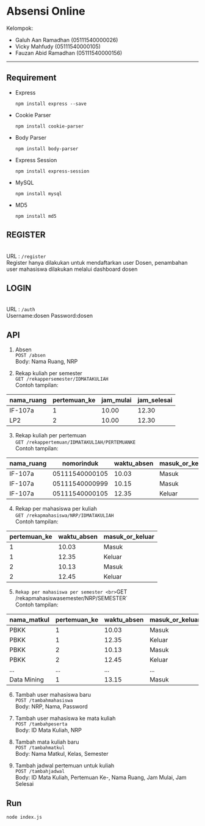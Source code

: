 ﻿Absensi Online
===================

Kelompok:
- Galuh Aan Ramadhan (05111540000026)
- Vicky Mahfudy (05111540000105)
- Fauzan Abid Ramadhan (05111540000156)

----------
Requirement
-------------

- Express

    `npm install express --save`

- Cookie Parser

    `npm install cookie-parser`

- Body Parser

     `npm install body-parser`

- Express Session

     `npm install express-session`

- MySQL

    `npm install mysql`
    
- MD5 

    `npm install md5`
    
REGISTER
-------------

<br>URL : `/register`
<br>Register hanya dilakukan untuk mendaftarkan user Dosen, penambahan user mahasiswa dilakukan melalui dashboard dosen

LOGIN
-------------
<br>URL : `/auth`
<br>Username:dosen Password:dosen


API
-------------

1. Absen
    <br>`POST /absen`
    <br>Body: Nama Ruang, NRP

2. Rekap kuliah per semester
    <br>`GET /rekappersemester/IDMATAKULIAH`
    <br>Contoh tampilan:

| __nama_ruang__ | __pertemuan_ke__ | __jam_mulai__ | __jam_selesai__ |
|----------------|------------------|---------------|-----------------|
| IF-107a        | 1                | 10.00         | 12.30           |
| LP2            | 2                | 10.00         | 12.30           |

3. Rekap kuliah per pertemuan
    <br>`GET /rekappertemuan/IDMATAKULIAH/PERTEMUANKE`
    <br>Contoh tampilan:

| __nama_ruang__ | __nomorinduk__ | __waktu_absen__ | __masuk_or_keluar__ |
|----------------|----------------|-----------------|---------------------|
| IF-107a        | 05111540000105 | 10.03           | Masuk               |
| IF-107a        | 05111540000999 | 10.15           | Masuk               |
| IF-107a        | 05111540000105 | 12.35           | Keluar              |

4.  Rekap per mahasiswa per kuliah
    <br>`GET /rekapmahasiswa/NRP/IDMATAKULIAH`
    <br>Contoh tampilan:

| __pertemuan_ke__ | __waktu_absen__ | __masuk_or_keluar__ |
|------------------|-----------------|---------------------|
| 1                | 10.03           | Masuk               |
| 1                | 12.35           | Keluar              |
| 2                | 10.13           | Masuk               |
| 2                | 12.45           | Keluar              |

5. `Rekap per mahasiswa per semester
    <br>`GET /rekapmahasiswasemester/NRP/SEMESTER`
    <br>Contoh tampilan:

| __nama_matkul__ | __pertemuan_ke__ | __waktu_absen__ | __masuk_or_keluar__ |
|-----------------|------------------|-----------------|---------------------|
| PBKK            | 1                | 10.03           | Masuk               |
| PBKK            | 1                | 12.35           | Keluar              |
| PBKK            | 2                | 10.13           | Masuk               |
| PBKK            | 2                | 12.45           | Keluar              |
| ...             | ...              | ...             | ...                 |
| Data Mining     | 1                | 13.15           | Masuk               |

6. Tambah user mahasiswa baru
    <br>`POST /tambahmahasiswa`
    <br>Body: NRP, Nama, Password

7. Tambah user mahasiswa ke mata kuliah
    <br>`POST /tambahpeserta`
    <br>Body: ID Mata Kuliah, NRP

8. Tambah mata kuliah baru
    <br>`POST /tambahmatkul`
    <br>Body: Nama Matkul, Kelas, Semester

9. Tambah jadwal pertemuan untuk kuliah
    <br>`POST /tambahjadwal`
    <br>Body: ID Mata Kuliah, Pertemuan Ke-, Nama Ruang, Jam Mulai, Jam Selesai

Run
-------------
`node index.js`
